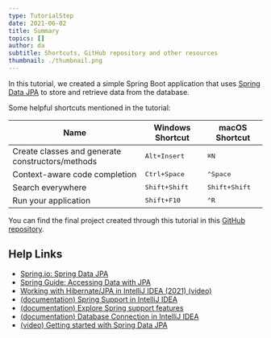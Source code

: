 ```yaml
---
type: TutorialStep
date: 2021-06-02
title: Summary
topics: []
author: da
subtitle: Shortcuts, GitHub repository and other resources
thumbnail: ./thumbnail.png
---
```


In this tutorial, we created a simple Spring Boot application that uses [Spring Data JPA](https://spring.io/projects/spring-data-jpa) to store and retrieve data from the database.

Some helpful shortcuts mentioned in the tutorial:

| Name                                             | Windows Shortcut       | macOS Shortcut         |
| ------------------------------------------------ | ---------------------- | ---------------------- |
| Create classes and generate constructors/methods | <kbd>Alt+Insert</kbd>  | <kbd>⌘N</kbd>          |
| Context-aware code completion                    | <kbd>Ctrl+Space</kbd>  | <kbd>⌃Space</kbd>      |
| Search everywhere                                | <kbd>Shift+Shift</kbd> | <kbd>Shift+Shift</kbd> |
| Run your application                             | <kbd>Shift+F10</kbd>   | <kbd>⌃R</kbd>          |

You can find the final project created through this tutorial in this [GitHub repository](https://github.com/daliasheasha/SpringDataJPA).

## Help Links

- [Spring.io: Spring Data JPA](https://spring.io/projects/spring-data-jpa)
- [Spring Guide: Accessing Data with JPA](https://spring.io/guides/gs/accessing-data-jpa/)
- [Working with Hibernate/JPA in IntelliJ IDEA (2021) (video)](https://youtu.be/QJddHc41xrM)
- [(documentation) Spring Support in IntelliJ IDEA](https://www.jetbrains.com/help/idea/spring-support.html)
- [(documentation) Explore Spring support features](https://www.jetbrains.com/help/idea/spring-support-tutorial.html)
- [(documentation) Database Connection in IntelliJ IDEA](https://www.jetbrains.com/help/idea/connecting-to-a-database.html)
- [(video) Getting started with Spring Data JPA](https://www.youtube.com/watch?v=wuX2ESOy-Ts)
